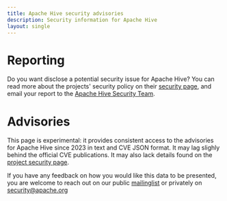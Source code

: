 ```yaml
---
title: Apache Hive security advisories
description: Security information for Apache Hive
layout: single
---
```


# Reporting

Do you want disclose a potential security issue for Apache Hive? You can read more about the projects' security policy on their [security page](https://hive.apache.org/mailing_lists.html), and email your report to the  [Apache Hive Security Team](mailto:security@hive.apache.org).

# Advisories

This page is experimental: it provides consistent access to the advisories for Apache Hive since 2023 in text and CVE JSON format. It may lag slighly behind the official CVE publications. It may also lack details found on the [project security page](https://hive.apache.org/mailing_lists.html).

If you have any feedback on how you would like this data to be presented, you are welcome to reach out on our public [mailinglist](/mailinglist) or privately on [security@apache.org](mailto:security@apache.org)